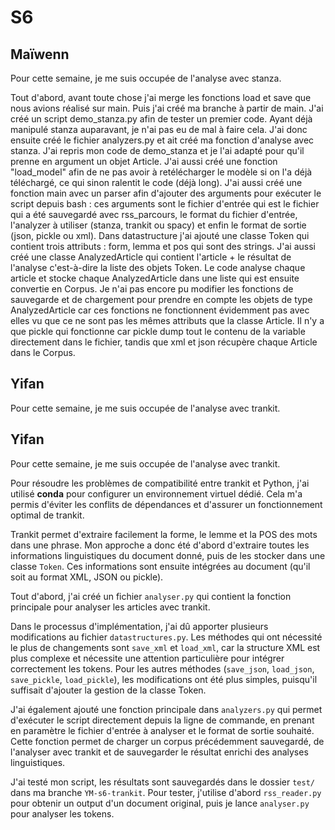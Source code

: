 # S6

## Maïwenn

Pour cette semaine, je me suis occupée de l'analyse avec stanza.

Tout d'abord, avant toute chose j'ai merge les fonctions load et save que nous avions réalisé sur main. Puis j'ai créé ma branche à partir de main. J'ai créé un script demo_stanza.py afin de tester un premier code. Ayant déjà manipulé stanza auparavant, je n'ai pas eu de mal à faire cela. J'ai donc ensuite créé le fichier analyzers.py et ait créé ma fonction d'analyse avec stanza. J'ai repris mon code de demo_stanza et je l'ai adapté pour qu'il prenne en argument un objet Article. J'ai aussi créé une fonction "load_model" afin de ne pas avoir à retélécharger le modèle si on l'a déjà téléchargé, ce qui sinon ralentit le code (déjà long). J'ai aussi créé une fonction main avec un parser afin d'ajouter des arguments pour exécuter le script depuis bash : ces arguments sont le fichier d'entrée qui est le fichier qui a été sauvegardé avec rss_parcours, le format du fichier d'entrée, l'analyzer à utiliser (stanza, trankit ou spacy) et enfin le format de sortie (json, pickle ou xml).
Dans datastructure j'ai ajouté une classe Token qui contient trois attributs : form, lemma et pos qui sont des strings. J'ai aussi créé une classe AnalyzedArticle qui contient l'article + le résultat de l'analyse c'est-à-dire la liste des objets Token. Le code analyse chaque article et stocke chaque AnalyzedArticle dans une liste qui est ensuite convertie en Corpus. Je n'ai pas encore pu modifier les fonctions de sauvegarde et de chargement pour prendre en compte les objets de type AnalyzedArticle car ces fonctions ne fonctionnent évidemment pas avec elles vu que ce ne sont pas les mêmes attributs que la classe Article. Il n'y a que pickle qui fonctionne car pickle dump tout le contenu de la variable directement dans le fichier, tandis que xml et json récupère chaque Article dans le Corpus.

## Yifan
Pour cette semaine, je me suis occupée de l'analyse avec trankit.

## Yifan

Pour cette semaine, je me suis occupée de l'analyse avec trankit.

Pour résoudre les problèmes de compatibilité entre trankit et Python, j'ai utilisé **conda** pour configurer un environnement virtuel dédié. Cela m'a permis d'éviter les conflits de dépendances et d'assurer un fonctionnement optimal de trankit.

Trankit permet d'extraire facilement la forme, le lemme et la POS des mots dans une phrase. Mon approche a donc été d'abord d'extraire toutes les informations linguistiques du document donné, puis de les stocker dans une classe `Token`. Ces informations sont ensuite intégrées au document (qu'il soit au format XML, JSON ou pickle).

Tout d'abord, j'ai créé un fichier `analyser.py` qui contient la fonction principale pour analyser les articles avec trankit. 

Dans le processus d'implémentation, j'ai dû apporter plusieurs modifications au fichier `datastructures.py`. Les méthodes qui ont nécessité le plus de changements sont `save_xml` et `load_xml`, car la structure XML est plus complexe et nécessite une attention particulière pour intégrer correctement les tokens. Pour les autres méthodes (`save_json`, `load_json`, `save_pickle`, `load_pickle`), les modifications ont été plus simples, puisqu'il suffisait d'ajouter la gestion de la classe Token.

J'ai également ajouté une fonction principale dans `analyzers.py` qui permet d'exécuter le script directement depuis la ligne de commande, en prenant en paramètre le fichier d'entrée à analyser et le format de sortie souhaité. Cette fonction permet de charger un corpus précédemment sauvegardé, de l'analyser avec trankit et de sauvegarder le résultat enrichi des analyses linguistiques.

J'ai testé mon script, les résultats sont sauvegardés dans le dossier `test/` dans ma branche `YM-s6-trankit`. Pour tester, j'utilise d'abord `rss_reader.py` pour obtenir un output d'un document original, puis je lance `analyser.py` pour analyser les tokens.